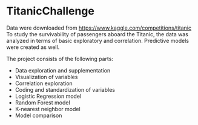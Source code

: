 # TitanicChallenge
Data were downloaded from https://www.kaggle.com/competitions/titanic
To study the survivability of passengers aboard the Titanic, the data was analyzed in terms of basic exploratory and correlation. Predictive models were created as well.

The project consists of the following parts:
- Data exploration and supplementation
- Visualization of variables
- Correlation exploration
- Coding and standardization of variables
- Logistic Regression model
- Random Forest model
- K-nearest neighbor model
- Model comparison
